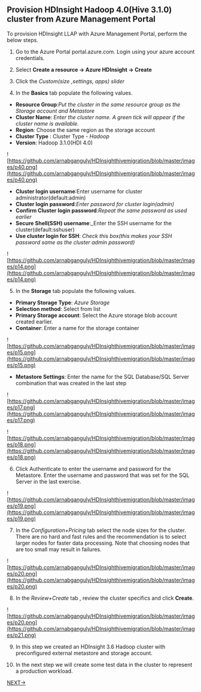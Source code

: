 ## Provision HDInsight Hadoop 4.0(Hive 3.1.0) cluster from Azure Management Portal

To provision HDInsight LLAP with Azure Management Portal, perform the below steps.

1.  Go to the Azure Portal portal.azure.com. Login using your azure account credentials.
    
2.  Select  **Create a resource -> Azure HDInsight -> Create**
    
3.  Click the  _Custom(size ,settings, apps) slider_
    
4.  In the  **Basics**  tab populate the following values.
    
-   **Resource Group**:_Put the cluster in the same resource group as the Storage account and Metastore_
-   **Cluster Name**:  _Enter the cluster name. A green tick will appear if the cluster name is available._
- **Region**: Choose the same region as the storage account
-   **Cluster Type**  : Cluster Type -  _Hadoop_
-  **Version**: Hadoop 3.1.0(HDI 4.0)

![https://github.com/arnabganguly/HDInsighthivemigration/blob/master/images/p40.png](https://github.com/arnabganguly/HDInsighthivemigration/blob/master/images/p40.png)

-   **Cluster login username**:Enter username for cluster administrator(default:admin)
-   **Cluster login password**:_Enter password for cluster login(admin)_
-   **Confirm Cluster login password**:_Repeat the same password as used earlier_
- **Secure Shell(SSH) username**:_Enter the SSH username for the cluster(default:sshuser)
- **Use cluster login for SSH**: *Check this box(this makes your SSH password same as the cluster admin password)*

![https://github.com/arnabganguly/HDInsighthivemigration/blob/master/images/p14.png](https://github.com/arnabganguly/HDInsighthivemigration/blob/master/images/p14.png)

5. In the  **Storage**  tab populate the following values.

-   **Primary Storage Type**:  _Azure Storage_
- **Selection method**: Select from list
-   **Primary Storage account**: Select the Azure storage blob account created earlier.
- **Container**: Enter a name for the storage container

![https://github.com/arnabganguly/HDInsighthivemigration/blob/master/images/p15.png](https://github.com/arnabganguly/HDInsighthivemigration/blob/master/images/p15.png)

- **Metastore Settings**: Enter the name for the SQL Database/SQL Server combination that was created in the last step 

![https://github.com/arnabganguly/HDInsighthivemigration/blob/master/images/p17.png](https://github.com/arnabganguly/HDInsighthivemigration/blob/master/images/p17.png)

![https://github.com/arnabganguly/HDInsighthivemigration/blob/master/images/p18.png](https://github.com/arnabganguly/HDInsighthivemigration/blob/master/images/p18.png)

6. Click Authenticate to enter the username and password for the Metastore. Enter the username and password that was set for the SQL Server in the last exercise. 

![https://github.com/arnabganguly/HDInsighthivemigration/blob/master/images/p19.png](https://github.com/arnabganguly/HDInsighthivemigration/blob/master/images/p19.png)

 7. In the *Configuration+Pricing* tab select the node sizes for the cluster. There are no hard and fast rules and the recommendation is to select larger nodes for faster data processing. Note that choosing nodes that are too small may result in failures. 

![https://github.com/arnabganguly/HDInsighthivemigration/blob/master/images/p20.png](https://github.com/arnabganguly/HDInsighthivemigration/blob/master/images/p20.png)

8. In the *Review+Create* tab , review the cluster specifics and click **Create**.

![https://github.com/arnabganguly/HDInsighthivemigration/blob/master/images/p20.png](https://github.com/arnabganguly/HDInsighthivemigration/blob/master/images/p21.png) 

9. In this step we created an HDInsight 3.6 Hadoop cluster with preconfigured external metastore and storage account. 
 
10. In the next step we will create some test data in the cluster to represent a production workload. 

[NEXT->](https://github.com/arnabganguly/HDInsighthivemigration/blob/master/CreateTestData.md)



<!--stackedit_data:
eyJoaXN0b3J5IjpbNDY5NDE1MDQ4XX0=
-->